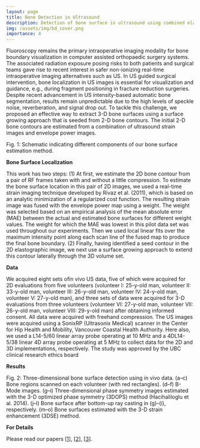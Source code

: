 ```yaml
---
layout: page
title: Bone Detection in Ultrasound
description: Detection of bone surface in ultrasound using combined elastography and envelope signal power
img: /assets/img/bd_cover.png
importance: 4
---
```


Fluoroscopy remains the primary intraoperative imaging modality for bone boundary visualization in computer assisted orthopaedic surgery systems. The associated radiation exposure posing risks to both patients and surgical teams gave rise to recent interest in safer non-ionizing real-time intraoperative imaging alternatives such as US. In US guided surgical intervention, bone localization in US images is essential for visualization and guidance, e.g., during fragment positioning in fracture reduction surgeries. Despite recent advancement in US intensity-based automatic bone segmentation, results remain unpredictable due to the high levels of speckle noise, reverberation, and signal drop out. To tackle this challenge, we proposed an effective way to extract 3-D bone surfaces using a surface growing approach that is seeded from 2-D bone contours. The initial 2-D bone contours are estimated from a combination of ultrasound strain images and envelope power images.

<div class="row">
    <div class="col-sm mt-3 mt-md-0">
        <img class="img-fluid rounded z-depth-1" src="{{ '/assets/img/bd_fig1.png' | relative_url }}" alt="" title="example image"/>
    </div>
</div>
<div class="caption">
    Fig. 1: Schematic indicating different components of our bone surface estimation method.
</div>

<strong>Bone Surface Localization</strong>

This work has two steps: (1) At first, we estimate the 2D bone contour from a pair of RF frames taken with and without a little compression. To estimate the bone surface location in this pair of 2D images, we used a real-time strain imaging technique developed by Rivaz et al. (2011), which is based on an analytic minimization of a regularized cost function. The resulting strain image was fused with the envelope power map using a weight. The weight was selected based on an empirical analysis of the mean absolute error (MAE) between the actual and estimated bone surfaces for different weight values. The weight for which the MAE was lowest in this pilot data set was used throughout our experiments. Then we used local linear fits over the maximum intensity point along each scan line of the fused map to produce the final bone boundary. (2) Finally, having identified a seed contour in the 2D elastographic image, we next use a surface growing approach to extend this contour laterally through the 3D volume set. 

<strong>Data</strong>

We acquired eight sets ofin vivo US data, five of which were acquired for 2D evaluations from five volunteers (volunteer I: 25-y-old man, volunteer
II: 33-y-old man, volunteer III: 26-y-old man, volunteer IV: 24-y-old man, volunteer V: 27-y-old man), and three sets of data were acquired for 3-D evaluations from three volunteers (volunteer VI: 27-y-old man, volunteer VII: 26-y-old man, volunteer VIII: 29-y-old man) after obtaining informed consent. All data were acquired with freehand compression. The US images were acquired using a SonixRP (Ultrasonix Medical) scanner in the Center for Hip Health and Mobility, Vancouver Coastal Health Authority. Here also, we used a L14-5/60 linear array probe operating at 10 MHz and a 4DL14-5/38 linear 4D array probe operating at 5 MHz to collect data for the 2D and 3D implementations, respectively. The study was approved by the UBC clinical research ethics board

<strong>Results</strong>

<div class="row">
    <div class="col-sm mt-3 mt-md-0">
        <img class="img-fluid rounded z-depth-1" src="{{ '/assets/img/bd_fig2.png' | relative_url }}" alt="" title="example image"/>
    </div>
</div>
<div class="caption">
    Fig. 2: Three-dimensional bone surface detection using in vivo data. (a–c) Bone regions scanned on each volunteer (with red rectangles). (d–f) B-Mode images. (g–i) Three-dimensional phase symmetry images estimated with the 3-D optimized phase symmetry (3DOPS) method (Hacihaliloglu et al. 2014). (j–l) Bone surface after bottom-up ray casting in (g)–(i), respectively. (m–o) Bone surfaces estimated with the 3-D strain enhancement (3DSE) method.
</div>

<strong>For Details</strong>

Please read our papers [[1](https://www.sciencedirect.com/science/article/pii/S0301562916303696?casa_token=krY2KlUluY8AAAAA:5y7hfrUvrHjJkcsVWHnUtw5g3Wa3KWuLRwL3oSu8Ggn6YjiCxEd166yYSrWmEingXL1H09FN)], [[2](https://link.springer.com/chapter/10.1007/978-3-319-10404-1_45)], [[3](https://arafathm.github.io/assets/pdf/MICCAI2014.pdf)].